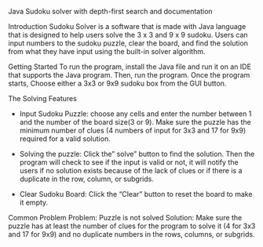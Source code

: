Java Sudoku solver with depth-first search and documentation

Introduction
Sudoku Solver is a software that is made with Java language that is designed to help users solve the  3 x 3 and 9 x 9 sudoku. Users can input numbers to the sudoku puzzle, clear the board, and find the solution from what they have input using the built-in solver algorithm.

Getting Started
To run the program, install the Java file and run it on an IDE that supports the Java program. Then, run the program.
Once the program starts, Choose either a 3x3 or 9x9 sudoku box from the GUI button.

The Solving Features
- Input Sudoku Puzzle: choose any cells and enter the number between 1 and the number of the board size(3 or 9). Make sure the puzzle has the minimum number of clues (4 numbers of input for 3x3 and 17 for 9x9) required for a valid solution.

- Solving the puzzle: Click the” solve” button to find the solution. Then the program will check to see if the input is valid or not, it will notify the users if no solution exists because of the lack of clues or if there is a duplicate in the row, column, or subgrids.

- Clear Sudoku Board: Click the “Clear” button to reset the board to make it empty.

Common Problem
Problem: Puzzle is not solved
Solution: Make sure the puzzle has at least the number of clues for the program to solve it (4 for 3x3 and 17 for 9x9) and no duplicate numbers in the rows, columns, or subgrids.
